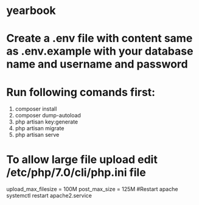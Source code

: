 # yearbook
# Create a .env file with content same as .env.example with your database name and username and password
# Run following comands first:
1. composer install
2. composer dump-autoload
3. php artisan key:generate
4. php artisan migrate  
5. php artisan serve

# To allow large file upload edit /etc/php/7.0/cli/php.ini file
upload_max_filesize = 100M
post_max_size = 125M
#Restart apache
systemctl restart apache2.service